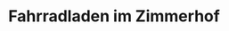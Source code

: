 ---
title: "Fahrradladen im Zimmerhof"
url: /wolfenbuettel/fahrradladen-im-zimmerhof/
shop: Fahrrad
---